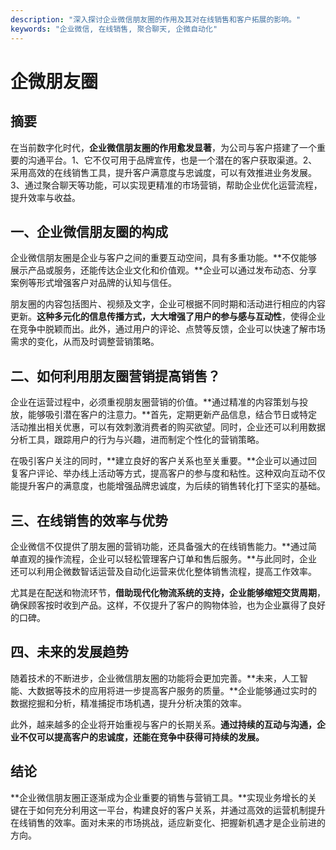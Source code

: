 ```yaml
---
description: "深入探讨企业微信朋友圈的作用及其对在线销售和客户拓展的影响。"
keywords: "企业微信, 在线销售, 聚合聊天, 企微自动化"
---
```

# 企微朋友圈

## 摘要

在当前数字化时代，**企业微信朋友圈的作用愈发显著**，为公司与客户搭建了一个重要的沟通平台。1、它不仅可用于品牌宣传，也是一个潜在的客户获取渠道。2、采用高效的在线销售工具，提升客户满意度与忠诚度，可以有效推进业务发展。3、通过聚合聊天等功能，可以实现更精准的市场营销，帮助企业优化运营流程，提升效率与收益。

## 一、企业微信朋友圈的构成

企业微信朋友圈是企业与客户之间的重要互动空间，具有多重功能。**不仅能够展示产品或服务，还能传达企业文化和价值观。**企业可以通过发布动态、分享案例等形式增强客户对品牌的认知与信任。

朋友圈的内容包括图片、视频及文字，企业可根据不同时期和活动进行相应的内容更新。**这种多元化的信息传播方式，大大增强了用户的参与感与互动性**，使得企业在竞争中脱颖而出。此外，通过用户的评论、点赞等反馈，企业可以快速了解市场需求的变化，从而及时调整营销策略。

## 二、如何利用朋友圈营销提高销售？

企业在运营过程中，必须重视朋友圈营销的价值。**通过精准的内容策划与投放，能够吸引潜在客户的注意力。**首先，定期更新产品信息，结合节日或特定活动推出相关优惠，可以有效刺激消费者的购买欲望。同时，企业还可以利用数据分析工具，跟踪用户的行为与兴趣，进而制定个性化的营销策略。

在吸引客户关注的同时，**建立良好的客户关系也至关重要。**企业可以通过回复客户评论、举办线上活动等方式，提高客户的参与度和粘性。这种双向互动不仅能提升客户的满意度，也能增强品牌忠诚度，为后续的销售转化打下坚实的基础。

## 三、在线销售的效率与优势

企业微信不仅提供了朋友圈的营销功能，还具备强大的在线销售能力。**通过简单直观的操作流程，企业可以轻松管理客户订单和售后服务。**与此同时，企业还可以利用企微数智话运营及自动化运营来优化整体销售流程，提高工作效率。

尤其是在配送和物流环节，**借助现代化物流系统的支持，企业能够缩短交货周期**，确保顾客按时收到产品。这样，不仅提升了客户的购物体验，也为企业赢得了良好的口碑。

## 四、未来的发展趋势

随着技术的不断进步，企业微信朋友圈的功能将会更加完善。**未来，人工智能、大数据等技术的应用将进一步提高客户服务的质量。**企业能够通过实时的数据挖掘和分析，精准捕捉市场机遇，提升分析决策的效率。

此外，越来越多的企业将开始重视与客户的长期关系。**通过持续的互动与沟通，企业不仅可以提高客户的忠诚度，还能在竞争中获得可持续的发展。**

## 结论

**企业微信朋友圈正逐渐成为企业重要的销售与营销工具。**实现业务增长的关键在于如何充分利用这一平台，构建良好的客户关系，并通过高效的运营机制提升在线销售的效率。面对未来的市场挑战，适应新变化、把握新机遇才是企业前进的方向。
